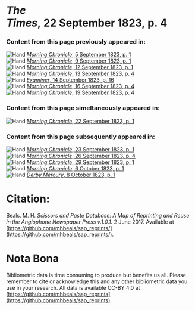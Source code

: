 # *The Times*, 22 September 1823, p. 4  
  
### Content from this page previously appeared in:  
![Hand](http://scissorsandpaste.net/wp-content/uploads/2017/06/smallhandpointer.png) [*Morning Chronicle*, 5 September 1823, p. 1](https://mhbeals.github.io/sap_html/Morning-Chronicle/Morning-Chronicle-5-September-1823-p-1)  
![Hand](http://scissorsandpaste.net/wp-content/uploads/2017/06/smallhandpointer.png) [*Morning Chronicle*, 9 September 1823, p. 1](https://mhbeals.github.io/sap_html/Morning-Chronicle/Morning-Chronicle-9-September-1823-p-1)  
![Hand](http://scissorsandpaste.net/wp-content/uploads/2017/06/smallhandpointer.png) [*Morning Chronicle*, 12 September 1823, p. 1](https://mhbeals.github.io/sap_html/Morning-Chronicle/Morning-Chronicle-12-September-1823-p-1)  
![Hand](http://scissorsandpaste.net/wp-content/uploads/2017/06/smallhandpointer.png) [*Morning Chronicle*, 13 September 1823, p. 4](https://mhbeals.github.io/sap_html/Morning-Chronicle/Morning-Chronicle-13-September-1823-p-4)  
![Hand](http://scissorsandpaste.net/wp-content/uploads/2017/06/smallhandpointer.png) [*Examiner*, 14 September 1823, p. 16](https://mhbeals.github.io/sap_html/Examiner/Examiner-14-September-1823-p-16)  
![Hand](http://scissorsandpaste.net/wp-content/uploads/2017/06/smallhandpointer.png) [*Morning Chronicle*, 16 September 1823, p. 4](https://mhbeals.github.io/sap_html/Morning-Chronicle/Morning-Chronicle-16-September-1823-p-4)  
![Hand](http://scissorsandpaste.net/wp-content/uploads/2017/06/smallhandpointer.png) [*Morning Chronicle*, 19 September 1823, p. 4](https://mhbeals.github.io/sap_html/Morning-Chronicle/Morning-Chronicle-19-September-1823-p-4)  
  
### Content from this page simeltaneously appeared in:  
![Hand](http://scissorsandpaste.net/wp-content/uploads/2017/06/smallhandpointer.png) [*Morning Chronicle*, 22 September 1823, p. 1](https://mhbeals.github.io/sap_html/Morning-Chronicle/Morning-Chronicle-22-September-1823-p-1)  
  
### Content from this page subsequently appeared in:  
![Hand](http://scissorsandpaste.net/wp-content/uploads/2017/06/smallhandpointer.png) [*Morning Chronicle*, 23 September 1823, p. 1](https://mhbeals.github.io/sap_html/Morning-Chronicle/Morning-Chronicle-23-September-1823-p-1)  
![Hand](http://scissorsandpaste.net/wp-content/uploads/2017/06/smallhandpointer.png) [*Morning Chronicle*, 26 September 1823, p. 4](https://mhbeals.github.io/sap_html/Morning-Chronicle/Morning-Chronicle-26-September-1823-p-4)  
![Hand](http://scissorsandpaste.net/wp-content/uploads/2017/06/smallhandpointer.png) [*Morning Chronicle*, 29 September 1823, p. 1](https://mhbeals.github.io/sap_html/Morning-Chronicle/Morning-Chronicle-29-September-1823-p-1)  
![Hand](http://scissorsandpaste.net/wp-content/uploads/2017/06/smallhandpointer.png) [*Morning Chronicle*, 6 October 1823, p. 1](https://mhbeals.github.io/sap_html/Morning-Chronicle/Morning-Chronicle-6-October-1823-p-1)  
![Hand](http://scissorsandpaste.net/wp-content/uploads/2017/06/smallhandpointer.png) [*Derby Mercury*, 8 October 1823, p. 1](https://mhbeals.github.io/sap_html/Derby-Mercury/Derby-Mercury-8-October-1823-p-1)  


# Citation: 

Beals. M. H. *Scissors and Paste Database: A Map of Reprinting and Reuse in the Anglophone Newspaper Press v.1.0.1.* 2 June 2017. Available at [https://github.com/mhbeals/sap_reprints/](https://github.com/mhbeals/sap_reprints/). 

# Nota Bona

Bibliometric data is time consuming to produce but benefits us all. Please remember to cite or acknowledge this and any other bibliometric data you use in your research. All data is available CC-BY 4.0 at [https://github.com/mhbeals/sap_reprints](https://github.com/mhbeals/sap_reprints)